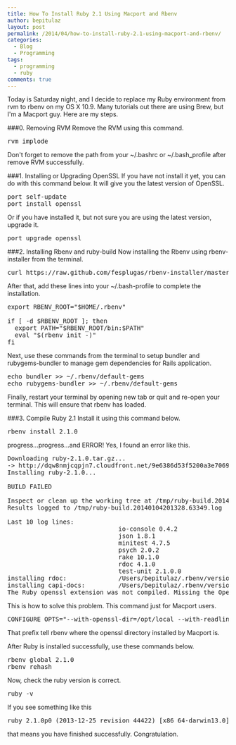 ```yaml
---
title: How To Install Ruby 2.1 Using Macport and Rbenv
author: bepitulaz
layout: post
permalink: /2014/04/how-to-install-ruby-2.1-using-macport-and-rbenv/
categories:
  - Blog
  - Programming
tags:
  - programming
  - ruby
comments: true
---
```

Today is Saturday night, and I decide to replace my Ruby environment from rvm to rbenv on my OS X 10.9. Many tutorials out there are using Brew, but I'm a Macport guy. Here are my steps.

###0. Removing RVM
Remove the RVM using this command.
<pre>
rvm implode
</pre>
Don't forget to remove the path from your ~/.bashrc or ~/.bash_profile after remove RVM successfully.

###1. Installing or Upgrading OpenSSL
If you have not install it yet, you can do with this command below. It will give you the latest version of OpenSSL. 
<pre>
port self-update
port install openssl
</pre>
Or if you have installed it, but not sure you are using the latest version, upgrade it.
<pre>
port upgrade openssl
</pre>

###2. Installing Rbenv and ruby-build
Now installing the Rbenv using rbenv-installer from the terminal.
<pre>
curl https://raw.github.com/fesplugas/rbenv-installer/master/bin/rbenv-installer | bash
</pre>
After that, add these lines into your ~/.bash-profile to complete the installation.
<pre>
export RBENV_ROOT="$HOME/.rbenv"

if [ -d $RBENV_ROOT ]; then
  export PATH="$RBENV_ROOT/bin:$PATH"
  eval "$(rbenv init -)"
fi
</pre>
Next, use these commands from the terminal to setup bundler and rubygems-bundler to manage gem dependencies for Rails application.
<pre>
echo bundler >> ~/.rbenv/default-gems
echo rubygems-bundler >> ~/.rbenv/default-gems
</pre>
Finally, restart your terminal by opening new tab or quit and re-open your terminal. This will ensure that rbenv has loaded.

###3. Compile Ruby 2.1
Install it using this command below.
<pre>
rbenv install 2.1.0
</pre>
progress...progress...and ERROR! Yes, I found an error like this.
<pre>
Downloading ruby-2.1.0.tar.gz...
-> http://dqw8nmjcqpjn7.cloudfront.net/9e6386d53f5200a3e7069107405b93f7
Installing ruby-2.1.0...

BUILD FAILED

Inspect or clean up the working tree at /tmp/ruby-build.20140104201328.63349
Results logged to /tmp/ruby-build.20140104201328.63349.log

Last 10 log lines:
                              io-console 0.4.2
                              json 1.8.1
                              minitest 4.7.5
                              psych 2.0.2
                              rake 10.1.0
                              rdoc 4.1.0
                              test-unit 2.1.0.0
installing rdoc:              /Users/bepitulaz/.rbenv/versions/2.1.0/share/ri/2.1.0/system
installing capi-docs:         /Users/bepitulaz/.rbenv/versions/2.1.0/share/doc/ruby
The Ruby openssl extension was not compiled. Missing the OpenSSL lib?
</pre>
This is how to solve this problem. This command just for Macport users.
<pre>
CONFIGURE_OPTS="--with-openssl-dir=/opt/local --with-readline-dir=/opt/local" rbenv install 2.1.0
</pre>
That prefix tell rbenv where the openssl directory installed by Macport is.

After Ruby is installed successfully, use these commands below.
<pre>
rbenv global 2.1.0
rbenv rehash
</pre>
Now, check the ruby version is correct.
<pre>
ruby -v
</pre>
If you see something like this
<pre>
ruby 2.1.0p0 (2013-12-25 revision 44422) [x86_64-darwin13.0]
</pre>
that means you have finished successfully. Congratulation.